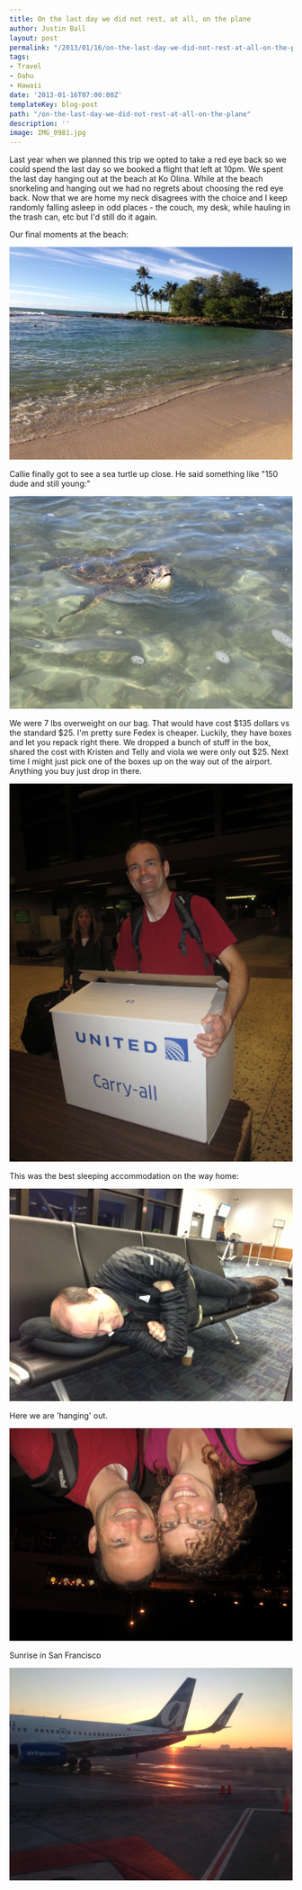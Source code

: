 ```yaml
---
title: On the last day we did not rest, at all, on the plane
author: Justin Ball
layout: post
permalink: "/2013/01/16/on-the-last-day-we-did-not-rest-at-all-on-the-plane/"
tags:
- Travel
- Oahu
- Hawaii
date: '2013-01-16T07:00:00Z'
templateKey: blog-post
path: "/on-the-last-day-we-did-not-rest-at-all-on-the-plane"
description: ''
image: IMG_0981.jpg
---
```


Last year when we planned this trip we opted to take a red eye back so we could spend the last day so we booked a flight that left at 10pm. We spent the last day hanging out at the beach at Ko Olina. While at the beach snorkeling and hanging out we had no regrets about choosing the red eye back. Now that we are home my neck disagrees with the choice and I keep randomly falling asleep in odd places - the couch, my desk, while hauling in the trash can, etc but I'd still do it again.

Our final moments at the beach:


 <img class="scale-image" src="IMG_0981.jpg" />

Callie finally got to see a sea turtle up close. He said something like "150 dude and still young:"


 <img class="scale-image" src="IMG_6394.jpg" />

We were 7 lbs overweight on our bag. That would have cost $135 dollars vs the standard $25. I'm pretty sure Fedex is cheaper. Luckily, they have boxes and let you repack right there. We dropped a bunch of stuff in the box, shared the cost with Kristen and Telly and viola we were only out $25. Next time I might just pick one of the boxes up on the way out of the airport. Anything you buy just drop in there.


 <img class="scale-image" src="IMG_6470.jpg" />

This was the best sleeping accommodation on the way home:


 <img class="scale-image" src="IMG_0983.jpg" />

Here we are 'hanging' out.


 <img class="scale-image" src="IMG_6477.jpg" />

Sunrise in San Francisco


 <img class="scale-image" src="IMG_0988.jpg" />
